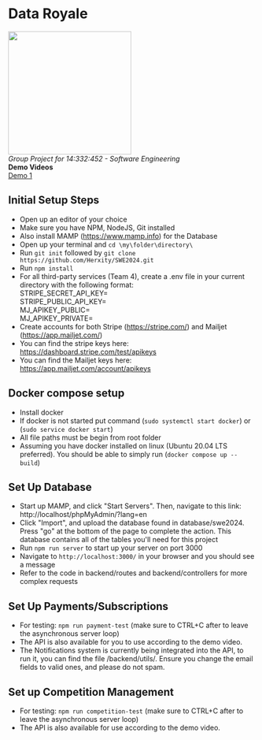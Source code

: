 # Data Royale 
<img src='https://github.com/Herxity/SWE2024/assets/34107608/1d779544-c823-4e7b-b249-07f2793e6651' width='250'>
<br>
<i>Group Project for 14:332:452 - Software Engineering</i>
<br>
<b> Demo Videos </b>
<br>
<a href="https://www.youtube.com/watch?v=_E6fqzHvxds">Demo 1</a>



## Initial Setup Steps 
- Open up an editor of your choice
- Make sure you have NPM, NodeJS, Git installed
- Also install MAMP (https://www.mamp.info) for the Database
- Open up your terminal and `cd \my\folder\directory\`
- Run `git init` followed by `git clone https://github.com/Herxity/SWE2024.git`
- Run `npm install`
- For all third-party services (Team 4), create a .env file in your current directory with the following format:\
    STRIPE_SECRET_API_KEY=\
    STRIPE_PUBLIC_API_KEY=\
    MJ_APIKEY_PUBLIC=\
    MJ_APIKEY_PRIVATE=
- Create accounts for both Stripe (https://stripe.com/) and Mailjet (https://app.mailjet.com/)
- You can find the stripe keys here: https://dashboard.stripe.com/test/apikeys
- You can find the Mailjet keys here: https://app.mailjet.com/account/apikeys

## Docker compose setup
- Install docker
- If docker is not started put command (```sudo systemctl start docker```) or (```sudo service docker start```)
- All file paths must be begin from root folder
- Assuming you have docker installed on linux (Ubuntu 20.04 LTS preferred). You should be able to simply run
  (```docker compose up --build```)

## Set Up Database <These instructions should be deprecated as of the docker compose addition>
- Start up MAMP, and click "Start Servers".  Then, navigate to this link: http://localhost/phpMyAdmin/?lang=en 
- Click "Import", and upload the database found in database/swe2024. Press "go" at the bottom of the page to complete the action. This database contains all of the tables you'll need for this project
- Run `npm run server` to start up your server on port 3000
- Navigate to `http://localhost:3000/` in your browser and you should see a message
- Refer to the code in backend/routes and backend/controllers for more complex requests

## Set Up Payments/Subscriptions
- For testing: `npm run payment-test` (make sure to CTRL+C after to leave the asynchronous server loop)
- The API is also available for you to use according to the demo video.
- The Notifications system is currently being integrated into the API, to run it, you can find the file /backend/utils/. Ensure you change the email fields to valid ones, and please do not spam.

## Set up Competition Management
- For testing: `npm run competition-test` (make sure to CTRL+C after to leave the asynchronous server loop)
- The API is also available for use according to the demo video.
